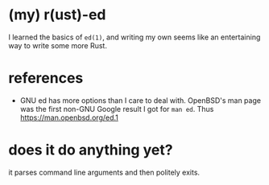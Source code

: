 # (my) r(ust)-ed

I learned the basics of `ed(1)`, and writing my own seems like an
entertaining way to write some more Rust.

# references

* GNU ed has more options than I care to deal with. OpenBSD's man page was the
  first non-GNU Google result I got for `man ed`. Thus
  https://man.openbsd.org/ed.1

# does it do anything yet?

it parses command line arguments and then politely exits.
